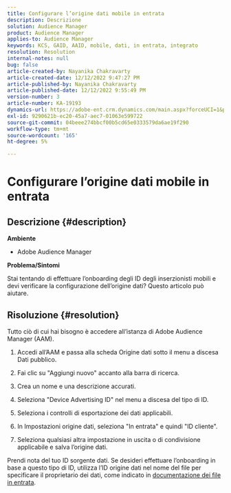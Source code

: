 ```yaml
---
title: Configurare l’origine dati mobile in entrata
description: Descrizione
solution: Audience Manager
product: Audience Manager
applies-to: Audience Manager
keywords: KCS, GAID, AAID, mobile, dati, in entrata, integrato
resolution: Resolution
internal-notes: null
bug: false
article-created-by: Nayanika Chakravarty
article-created-date: 12/12/2022 9:47:27 PM
article-published-by: Nayanika Chakravarty
article-published-date: 12/12/2022 9:55:49 PM
version-number: 3
article-number: KA-19193
dynamics-url: https://adobe-ent.crm.dynamics.com/main.aspx?forceUCI=1&pagetype=entityrecord&etn=knowledgearticle&id=fdc3858b-667a-ed11-81ac-6045bd006b25
exl-id: 9290621b-ec20-45a7-aec7-01063e599722
source-git-commit: 04beee274bbcf00b5cd65e0333579da6ae19f290
workflow-type: tm+mt
source-wordcount: '165'
ht-degree: 5%

---
```


# Configurare l’origine dati mobile in entrata

## Descrizione {#description}


<b>Ambiente</b>

- Adobe Audience Manager

<b>Problema/Sintomi</b>

Stai tentando di effettuare l’onboarding degli ID degli inserzionisti mobili e devi verificare la configurazione dell’origine dati? Questo articolo può aiutare.


## Risoluzione {#resolution}


Tutto ciò di cui hai bisogno è accedere all’istanza di Adobe Audience Manager (AAM).

1) Accedi all’AAM e passa alla scheda Origine dati sotto il menu a discesa Dati pubblico.

2) Fai clic su &quot;Aggiungi nuovo&quot; accanto alla barra di ricerca.

3) Crea un nome e una descrizione accurati.

4) Seleziona &quot;Device Advertising ID&quot; nel menu a discesa del tipo di ID.

5) Seleziona i controlli di esportazione dei dati applicabili.

6) In Impostazioni origine dati, seleziona &quot;In entrata&quot; e quindi &quot;ID cliente&quot;.

7) Seleziona qualsiasi altra impostazione in uscita o di condivisione applicabile e salva l’origine dati.

Prendi nota del tuo ID sorgente dati. Se desideri effettuare l’onboarding in base a questo tipo di ID, utilizza l’ID origine dati nel nome del file per specificare il proprietario dei dati, come indicato in [documentazione dei file in entrata](https://experienceleague.adobe.com/docs/audience-manager/user-guide/implementation-integration-guides/sending-audience-data/batch-data-transfer-process/inbound-s3-filenames.html?lang=en).
